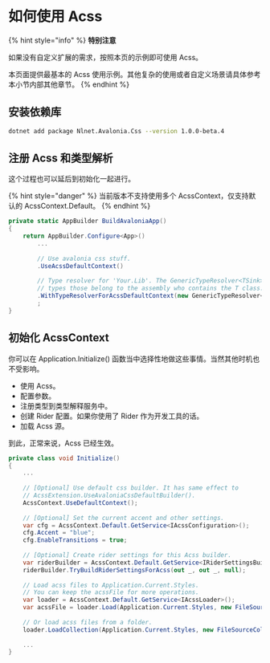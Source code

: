 # 如何使用 Acss

{% hint style="info" %}
**特别注意**

如果没有自定义扩展的需求，按照本页的示例即可使用 Acss。

本页面提供最基本的 Acss 使用示例。其他复杂的使用或者自定义场景请具体参考本小节内部其他章节。
{% endhint %}

## 安装依赖库

```bash
dotnet add package Nlnet.Avalonia.Css --version 1.0.0-beta.4
```

## 注册 Acss 和类型解析

这个过程也可以延后到初始化一起进行。

{% hint style="danger" %}
当前版本不支持使用多个 AcssContext，仅支持默认的 AcssContext.Default。
{% endhint %}

```csharp
private static AppBuilder BuildAvaloniaApp()
{
    return AppBuilder.Configure<App>()
        ...
        
        // Use avalonia css stuff.
        .UseAcssDefaultContext()
        
        // Type resolver for 'Your.Lib'. The GenericTypeResolver<TSink> will load all
        // types those belong to the assembly who contains the T class.
        .WithTypeResolverForAcssDefaultContext(new GenericTypeResolver<TSink>())
        ;
}
```

## 初始化 AcssContext

你可以在 Application.Initialize() 函数当中选择性地做这些事情。当然其他时机也不受影响。

* 使用 Acss。
* 配置参数。
* 注册类型到类型解释服务中。
* 创建 Rider 配置。如果你使用了 Rider 作为开发工具的话。
* 加载 Acss 源。

到此，正常来说，Acss 已经生效。

```csharp
private class void Initialize()
{
    ...
    
    // [Optional] Use default css builder. It has same effect to 
    // AcssExtension.UseAvaloniaCssDefaultBuilder().
    AcssContext.UseDefaultContext();
	
    // [Optional] Set the current accent and other settings.
    var cfg = AcssContext.Default.GetService<IAcssConfiguration>();
    cfg.Accent = "blue";
    cfg.EnableTransitions = true;
    
    // [Optional] Create rider settings for this Acss builder.
    var riderBuilder = AcssContext.Default.GetService<IRiderSettingsBuilder>();
    riderBuilder.TryBuildRiderSettingsForAcss(out _, out _, null);
    
    // Load acss files to Application.Current.Styles. 
    // You can keep the acssFile for more operations.
    var loader = AcssContext.Default.GetService<IAcssLoader>();
    var acssFile = loader.Load(Application.Current.Styles, new FileSource("Acss/Case.acss"));
    
    // Or load acss files from a folder.
    loader.LoadCollection(Application.Current.Styles, new FileSourceCollection("Acss/"));
    
    ...
}
```
